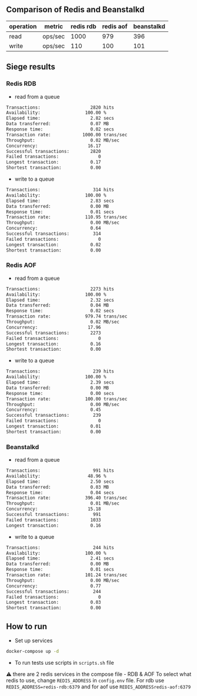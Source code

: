 ## Comparison of Redis and Beanstalkd

| operation |   metric   | redis rdb | redis aof | beanstalkd |
|-----------|------------|-----------|-----------|------------|
| read      |  ops/sec   | 1000      | 979       | 396        |
| write     |  ops/sec   | 110       | 100       | 101        |

## Siege results

### Redis RDB
- read from a queue
``` bash
Transactions:                   2820 hits
Availability:                 100.00 %
Elapsed time:                   2.82 secs
Data transferred:               0.07 MB
Response time:                  0.02 secs
Transaction rate:            1000.00 trans/sec
Throughput:                     0.02 MB/sec
Concurrency:                   16.17
Successful transactions:        2820
Failed transactions:               0
Longest transaction:            0.17
Shortest transaction:           0.00
```

- write to a queue
``` bash
Transactions:                    314 hits
Availability:                 100.00 %
Elapsed time:                   2.83 secs
Data transferred:               0.00 MB
Response time:                  0.01 secs
Transaction rate:             110.95 trans/sec
Throughput:                     0.00 MB/sec
Concurrency:                    0.64
Successful transactions:         314
Failed transactions:               0
Longest transaction:            0.02
Shortest transaction:           0.00
```

### Redis AOF
- read from a queue
``` bash
Transactions:                   2273 hits
Availability:                 100.00 %
Elapsed time:                   2.32 secs
Data transferred:               0.04 MB
Response time:                  0.02 secs
Transaction rate:             979.74 trans/sec
Throughput:                     0.02 MB/sec
Concurrency:                   17.96
Successful transactions:        2273
Failed transactions:               0
Longest transaction:            0.16
Shortest transaction:           0.00
```

- write to a queue
``` bash
Transactions:                    239 hits
Availability:                 100.00 %
Elapsed time:                   2.39 secs
Data transferred:               0.00 MB
Response time:                  0.00 secs
Transaction rate:             100.00 trans/sec
Throughput:                     0.00 MB/sec
Concurrency:                    0.45
Successful transactions:         239
Failed transactions:               0
Longest transaction:            0.01
Shortest transaction:           0.00
```

### Beanstalkd

- read from a queue
``` bash
Transactions:                    991 hits
Availability:                  48.96 %
Elapsed time:                   2.50 secs
Data transferred:               0.03 MB
Response time:                  0.04 secs
Transaction rate:             396.40 trans/sec
Throughput:                     0.01 MB/sec
Concurrency:                   15.18
Successful transactions:         991
Failed transactions:            1033
Longest transaction:            0.16
```

- write to a queue
``` bash
Transactions:                    244 hits
Availability:                 100.00 %
Elapsed time:                   2.41 secs
Data transferred:               0.00 MB
Response time:                  0.01 secs
Transaction rate:             101.24 trans/sec
Throughput:                     0.00 MB/sec
Concurrency:                    0.77
Successful transactions:         244
Failed transactions:               0
Longest transaction:            0.03
Shortest transaction:           0.00
```
## How to run
- Set up services
``` bash    
docker-compose up -d
```

- To run tests use scripts in `scripts.sh` file


⚠️ there are 2 redis services in the compose file - RDB & AOF
To select what redis to use, change `REDIS_ADDRESS` in `config.env` file.
For rdb use `REDIS_ADDRESS=redis-rdb:6379` and for aof use `REDIS_ADDRESSredis-aof:6379`
